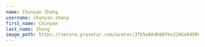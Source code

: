 ```yaml
---
name: Chunyan Zhang
username: chunyan.zhang
first_name: Chunyan
last_name: Zhang
image_path: https://secure.gravatar.com/avatar/3fb5e86db08fbe2206a0499e1d066291
---
```

